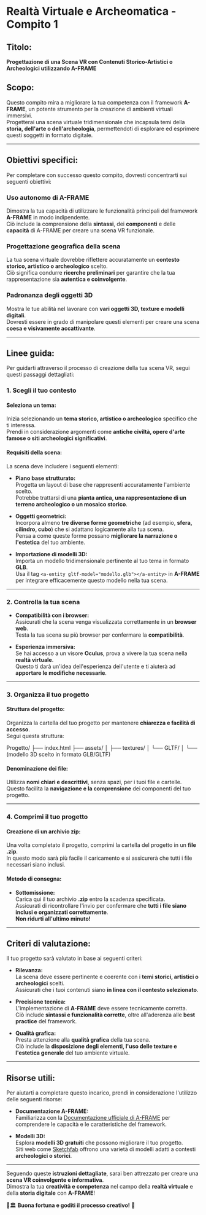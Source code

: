 # Realtà Virtuale e Archeomatica - Compito 1

## Titolo:
**Progettazione di una Scena VR con Contenuti Storico-Artistici o Archeologici utilizzando A-FRAME**

## Scopo:
Questo compito mira a migliorare la tua competenza con il framework **A-FRAME**, un potente strumento per la creazione di ambienti virtuali immersivi.  
Progetterai una scena virtuale tridimensionale che incapsula temi della **storia, dell'arte o dell'archeologia**, permettendoti di esplorare ed esprimere questi soggetti in formato digitale.

---

## Obiettivi specifici:
Per completare con successo questo compito, dovresti concentrarti sui seguenti obiettivi:

### **Uso autonomo di A-FRAME**
Dimostra la tua capacità di utilizzare le funzionalità principali del framework **A-FRAME** in modo indipendente.  
Ciò include la comprensione della **sintassi**, dei **componenti** e delle **capacità** di A-FRAME per creare una scena VR funzionale.

### **Progettazione geografica della scena**
La tua scena virtuale dovrebbe riflettere accuratamente un **contesto storico, artistico o archeologico** scelto.  
Ciò significa condurre **ricerche preliminari** per garantire che la tua rappresentazione sia **autentica e coinvolgente**.

### **Padronanza degli oggetti 3D**
Mostra le tue abilità nel lavorare con **vari oggetti 3D, texture e modelli digitali**.  
Dovresti essere in grado di manipolare questi elementi per creare una scena **coesa e visivamente accattivante**.

---

## Linee guida:
Per guidarti attraverso il processo di creazione della tua scena VR, segui questi passaggi dettagliati:

### **1. Scegli il tuo contesto**
#### Seleziona un tema:
Inizia selezionando un **tema storico, artistico o archeologico** specifico che ti interessa.  
Prendi in considerazione argomenti come **antiche civiltà, opere d'arte famose o siti archeologici significativi**.

#### Requisiti della scena:
La scena deve includere i seguenti elementi:

- **Piano base strutturato:**  
  Progetta un layout di base che rappresenti accuratamente l'ambiente scelto.  
  Potrebbe trattarsi di una **pianta antica, una rappresentazione di un terreno archeologico o un mosaico storico**.

- **Oggetti geometrici:**  
  Incorpora almeno **tre diverse forme geometriche** (ad esempio, **sfera, cilindro, cubo**) che si adattano logicamente alla tua scena.  
  Pensa a come queste forme possano **migliorare la narrazione o l'estetica** del tuo ambiente.

- **Importazione di modelli 3D:**  
  Importa un modello tridimensionale pertinente al tuo tema in formato **GLB**.  
  Usa il tag `<a-entity gltf-model="modello.glb"></a-entity>` in **A-FRAME** per integrare efficacemente questo modello nella tua scena.

---

### **2. Controlla la tua scena**
- **Compatibilità con i browser:**  
  Assicurati che la scena venga visualizzata correttamente in un **browser web**.  
  Testa la tua scena su più browser per confermare la **compatibilità**.

- **Esperienza immersiva:**  
  Se hai accesso a un visore **Oculus**, prova a vivere la tua scena nella **realtà virtuale**.  
  Questo ti darà un'idea dell'esperienza dell'utente e ti aiuterà ad **apportare le modifiche necessarie**.

---

### **3. Organizza il tuo progetto**
#### Struttura del progetto:
Organizza la cartella del tuo progetto per mantenere **chiarezza e facilità di accesso**.  
Segui questa struttura:

Progetto/ ├── index.html ├── assets/ │ ├── textures/ │ └── GLTF/ │ └── (modello 3D scelto in formato GLB/GLTF)

#### Denominazione dei file:
Utilizza **nomi chiari e descrittivi**, senza spazi, per i tuoi file e cartelle.  
Questo facilita la **navigazione e la comprensione** dei componenti del tuo progetto.

---

### **4. Comprimi il tuo progetto**
#### Creazione di un archivio zip:
Una volta completato il progetto, comprimi la cartella del progetto in un **file .zip**.  
In questo modo sarà più facile il caricamento e si assicurerà che tutti i file necessari siano inclusi.

#### Metodo di consegna:
- **Sottomissione:**  
  Carica qui il tuo archivio **.zip** entro la scadenza specificata.  
  Assicurati di ricontrollare l'invio per confermare che **tutti i file siano inclusi e organizzati correttamente**.  
  **Non ridurti all'ultimo minuto!**

---

## Criteri di valutazione:
Il tuo progetto sarà valutato in base ai seguenti criteri:

- **Rilevanza:**  
  La scena deve essere pertinente e coerente con i **temi storici, artistici o archeologici** scelti.  
  Assicurati che i tuoi contenuti siano **in linea con il contesto selezionato**.

- **Precisione tecnica:**  
  L'implementazione di **A-FRAME** deve essere tecnicamente corretta.  
  Ciò include **sintassi e funzionalità corrette**, oltre all'aderenza alle **best practice** del framework.

- **Qualità grafica:**  
  Presta attenzione alla **qualità grafica** della tua scena.  
  Ciò include la **disposizione degli elementi, l'uso delle texture e l'estetica generale** del tuo ambiente virtuale.

---

## Risorse utili:
Per aiutarti a completare questo incarico, prendi in considerazione l'utilizzo delle seguenti risorse:

- **Documentazione A-FRAME:**  
  Familiarizza con la [Documentazione ufficiale di A-FRAME](https://aframe.io/docs/) per comprendere le capacità e le caratteristiche del framework.

- **Modelli 3D:**  
  Esplora **modelli 3D gratuiti** che possono migliorare il tuo progetto.  
  Siti web come [Sketchfab](https://sketchfab.com/) offrono una varietà di modelli adatti a contesti **archeologici o storici**.

---

Seguendo queste **istruzioni dettagliate**, sarai ben attrezzato per creare una **scena VR coinvolgente e informativa**.  
Dimostra la tua **creatività e competenza** nel campo della **realtà virtuale** e della **storia digitale** con **A-FRAME**!  

🎨🏛️ **Buona fortuna e goditi il processo creativo!** 🚀